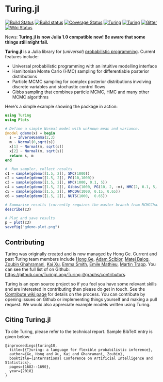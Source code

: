 # Turing.jl

[![Build Status](https://travis-ci.org/TuringLang/Turing.jl.svg?branch=master)](https://travis-ci.org/TuringLang/Turing.jl)
[![Build status](https://ci.appveyor.com/api/projects/status/gp1xtxsc3971pwi6/branch/master?svg=true)](https://ci.appveyor.com/project/TuringLang/turing-jl/branch/master)
[![Coverage Status](https://coveralls.io/repos/github/yebai/Turing.jl/badge.svg?branch=master)](https://coveralls.io/github/yebai/Turing.jl?branch=master)
[![Turing](http://pkg.julialang.org/badges/Turing_0.7.svg)](http://pkg.julialang.org/detail/Turing)
[![Turing](http://pkg.julialang.org/badges/Turing_0.6.svg)](http://pkg.julialang.org/detail/Turing)
[![Gitter](https://badges.gitter.im/gitterHQ/gitter.svg)](https://gitter.im/Turing-jl/Lobby?utm_source=badge&utm_medium=badge&utm_campaign=pr-badge)
[![Wiki Status](https://img.shields.io/badge/wiki-v0.3-blue.svg)](https://github.com/TuringLang/Turing.jl/wiki)

News: **Turing.jl is now Julia 1.0 compatible now! Be aware that some things still might fail.**

**Turing.jl** is a Julia library for (_universal_) [probabilistic programming](https://en.wikipedia.org/wiki/Probabilistic_programming_language). Current features include:

- Universal probabilistic programming with an intuitive modelling interface
- Hamiltonian Monte Carlo (HMC) sampling for differentiable posterior distributions
- Particle MCMC sampling for complex posterior distributions involving discrete variables and stochastic control flows
- Gibbs sampling that combines particle MCMC,  HMC and many other MCMC algorithms

Here's a simple example showing the package in action:
```julia
using Turing
using Plots

# Define a simple Normal model with unknown mean and variance.
@model gdemo(x) = begin
  s ~ InverseGamma(2,3)
  m ~ Normal(0,sqrt(s))
  x[1] ~ Normal(m, sqrt(s))
  x[2] ~ Normal(m, sqrt(s))
  return s, m
end

#  Run sampler, collect results
c1 = sample(gdemo([1.5, 2]), SMC(1000))
c2 = sample(gdemo([1.5, 2]), PG(10,1000))
c3 = sample(gdemo([1.5, 2]), HMC(1000, 0.1, 5))
c4 = sample(gdemo([1.5, 2]), Gibbs(1000, PG(10, 2, :m), HMC(2, 0.1, 5, :s)))
c5 = sample(gdemo([1.5, 2]), HMCDA(1000, 0.15, 0.65))
c6 = sample(gdemo([1.5, 2]), NUTS(1000,  0.65))

# Summarise results (currently requires the master branch from MCMCChain)
describe(c3)

# Plot and save results 
p = plot(c3)
savefig("gdemo-plot.png")
```
## Contributing

Turing was originally created and is now managed by Hong Ge. Current and past Turing team members include [Hong Ge](http://mlg.eng.cam.ac.uk/hong/), [Adam Scibior](http://mlg.eng.cam.ac.uk/?portfolio=adam-scibior), [Matej Balog](http://mlg.eng.cam.ac.uk/?portfolio=matej-balog), [Zoubin Ghahramani](http://mlg.eng.cam.ac.uk/zoubin/), [Kai Xu](http://mlg.eng.cam.ac.uk/?portfolio=kai-xu), [Emma Smith](https://github.com/evsmithx), [Emile Mathieu](http://emilemathieu.fr), [Martin Trapp](http://martint.blog). 
You can see the full list of on Github: https://github.com/TuringLang/Turing.jl/graphs/contributors. 

Turing is an open source project so if you feel you have some relevant skills and are interested in contributing then please do get in touch. See the [Contribute wiki page](https://github.com/yebai/Turing.jl/wiki/Contribute) for details on the process. You can contribute by opening issues on Github or implementing things yourself and making a pull request. We would also appreciate example models written using Turing.

## Citing Turing.jl ##

To cite Turing, please refer to the technical report. Sample BibTeX entry is given below:

```
@inproceedings{turing18,
  title={{T}uring: a language for flexible probabilistic inference},
  author={Ge, Hong and Xu, Kai and Ghahramani, Zoubin},
  booktitle={International Conference on Artificial Intelligence and Statistics},
  pages={1682--1690},
  year={2018}
}
```

